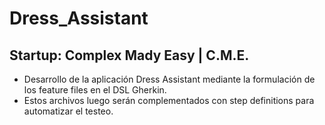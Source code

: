 # Dress_Assistant
## Startup: Complex Mady Easy | C.M.E.
+ Desarrollo de la aplicación Dress Assistant mediante la formulación de los feature files en el DSL Gherkin.
+ Estos archivos luego serán complementados con step definitions para automatizar el testeo.

